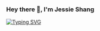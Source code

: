 ### Hey there 👋, I'm Jessie Shang

[![Typing SVG](https://readme-typing-svg.demolab.com/?lines=Volleyball-enthusiast;Biomedical+solutions)](https://git.io/typing-svg)

<!--
**jjessieshang/jjessieshang** is a ✨ _special_ ✨ repository because its `README.md` (this file) appears on your GitHub profile.

- 🔭 I’m currently working on ...
- 🌱 I’m currently learning ...
- 👯 I’m looking to collaborate on ...
- 🤔 I’m looking for help with ...
- 💬 Ask me about ...
- 📫 How to reach me: ...
- 😄 Pronouns: ...
- ⚡ Fun fact: ...
-->
